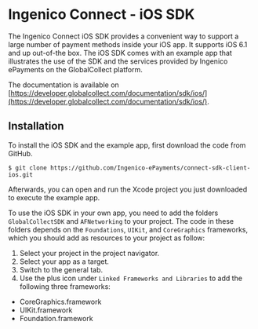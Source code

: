 Ingenico Connect - iOS SDK
=======================

The Ingenico Connect iOS SDK provides a convenient way to support a large number of payment methods inside your iOS app.
It supports iOS 6.1 and up out-of-the box.
The iOS SDK comes with an example app that illustrates the use of the SDK and the services provided by Ingenico ePayments on the GlobalCollect platform.

The documentation is available on [https://developer.globalcollect.com/documentation/sdk/ios/](https://developer.globalcollect.com/documentation/sdk/ios/).

Installation
------------

To install the iOS SDK and the example app, first download the code from GitHub.

```
$ git clone https://github.com/Ingenico-ePayments/connect-sdk-client-ios.git
```

Afterwards, you can open and run the Xcode project you just downloaded to execute the example app.

To use the iOS SDK in your own app, you need to add the folders `GlobalCollectSDK` and `AFNetworking` to your project.
The code in these folders depends on the `Foundations`, `UIKit`, and `CoreGraphics` frameworks, which you should add as resources to your project as follow:

1. Select your project in the project navigator.
2. Select your app as a target.
3. Switch to the general tab.
4. Use the plus icon under `Linked Frameworks and Libraries` to add the following three frameworks:
  * CoreGraphics.framework
  * UIKit.framework
  * Foundation.framework

